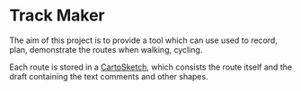 # Track Maker

The aim of this project is to provide a tool which can use used to record, plan, demonstrate the routes when walking, cycling.

Each route is stored in a [CartoSketch](/src/docs/carto-sketch/index.md), which consists the route itself and the draft containing the text comments and other shapes.
